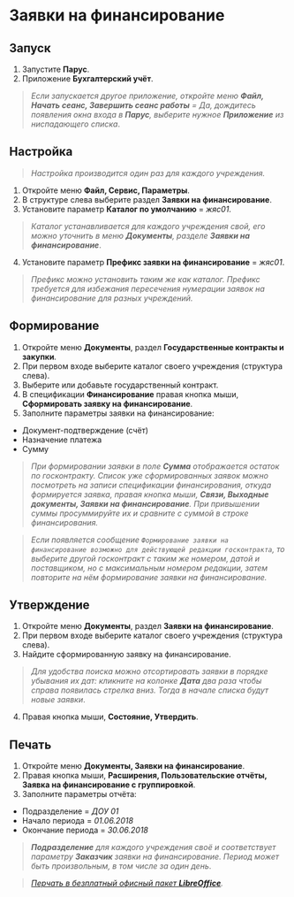 # Заявки на финансирование

## Запуск

1. Запустите **Парус**.
2. Приложение **Бухгалтерский учёт**.

> _Если запускается другое приложение, откройте меню **Файл, Начать сеанс, Завершить сеанс работы** = Да, дождитесь появления окна входа в **Парус**, выберите нужное **Приложение** из ниспадающего списка_.

## Настройка

> _Настройка производится один раз для каждого учреждения._

1. Откройте меню **Файл, Сервис, Параметры**.
2. В структуре слева выберите раздел **Заявки на финансирование**.
3. Установите параметр **Каталог по умолчанию** = _жяс01_.

> _Каталог устанавливается для каждого учреждения свой, его можно уточнить в меню **Документы**, разделе **Заявки на финансирование**_.

4. Установите параметр **Префикс заявки на финансирование** = _жяс01_.

> _Префикс можно установить таким же как каталог. Префикс требуется для избежания пересечения нумерации заявок на финансирование для разных учреждений._

## Формирование

1. Откройте меню **Документы**, раздел **Государственные контракты и закупки**.
2. При первом входе выберите каталог своего учреждения (структура слева).
3. Выберите или добавьте государственный контракт.
4. В спецификации **Финансирование** правая кнопка мыши, **Сформировать заявку на финансирование**.
5. Заполните параметры заявки на финансирование:
* Документ-подтверждение (счёт)
* Назначение платежа
* Сумму

> _При формировании заявки в поле **Сумма** отображается остаток по госконтракту. Список уже сформированных заявок можно посмотреть на записи спецификации финансирования, откуда формируется заявка, правая кнопка мыши, **Связи, Выходные документы, Заявки на финансирование**. При привышении суммы просуммируйте их и сравните с суммой в строке финансирования._

> _Если появляется сообщение `Формирование заявки на финансирование возможно для действующей редакции госконтракта`, то выберите другой госконтракт с таким же номером, датой и поставщиком, но с максимальным номером редакции, затем повторите на нём формирование заявки на финансирование._

## Утверждение

1. Откройте меню **Документы**, раздел **Заявки на финансирование**.
2. При первом входе выберите каталог своего учреждения (структура слева).
3. Найдите сформированную заявку на финансирование.

> _Для удобства поиска можно отсортировать заявки в порядке убывания их дат: кликните на колонке **Дата** два раза чтобы справа появилась стрелка вниз. Тогда в начале списка будут новые заявки_. 

4. Правая кнопка мыши, **Состояние, Утвердить**.

## Печать

1. Откройте меню **Документы, Заявки на финансирование**.
2. Правая кнопка мыши, **Расширения, Пользовательские отчёты, Заявка на финансирование с группировкой**.
3. Заполните параметры отчёта:
* Подразделение = _ДОУ 01_
* Начало периода = _01.06.2018_
* Окончание периода = _30.06.2018_

> _**Подразделение** для каждого учреждения своё и соответствует параметру **Заказчик** заявки на финансирование. Период может быть произвольным, в том числе за один день_.

> _[Перчать в безплатный офисный пакет **LibreOffice**](docs/libreoffice.md)._